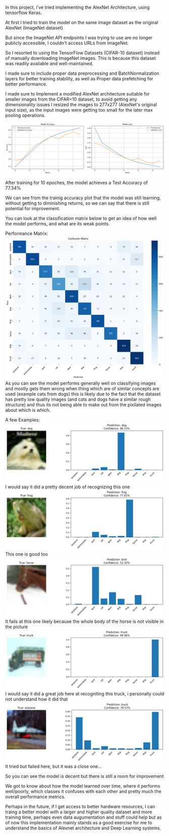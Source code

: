 In this project, i've tried implementing the AlexNet Architecture, using tensorflow Keras.

At first I tried to train the model on the same image dataset as the original AlexNet (ImageNet dataset)

But since the ImageNet API endpoints I was trying to use are no longer publicly accessible, I couldn't access URLs from ImageNet.

So I resorted to using the TensorFlow Datasets (CIFAR-10 dataset) instead of manually downloading ImageNet images. This is because this dataset was readily available and well-maintained.

I made sure to include proper data preprocessing and BatchNormalization layers for better training stability, as well as Proper data prefetching for better performance.

I made sure to Implement a modified AlexNet architecture suitable for smaller images from the CIFAR=10 dataset, to avoid getting any dimensionality issues I resized the images to 277x277 (AlexNet's original input size), as the input images were getting too small for the later max pooling operations.

![performance graphs](img/graph.png)

After training for 10 epoches, the model achieves a Test Accuracy of 77.34%

We can see from the trainig accuracy plot that the model was still learning, without getting to diminishing returns, so we can say that there is still potential for improvement.

You can look at the classification matrix below to get an idea of how well the model performs, and what are its weak points.

Performance Matrix:
![matrix](img/matrix.png)
As you can see the model performs generally well on classifying images and mostly gets them wrong when thing which are of similar concepts are used (example cats from dogs) this is likely due to the fact that the dataset has pretty low quality images (and cats and dogs have a similar rough structure) and thus its not being able to make out from the pixilated images about which is which.

A few Examples:
![dog](img/dog.png)
I would say it did a pretty decent job of recognizing this one
![frog](img/frog.png)
This one is good too
![horse](img/horse.png)
It fails at this one likely because the whole body of the horse is not visible in the picture
![truck](img/truck.png)
I would say it did a great job here at recogniting this truck, i personally could not understand how it did that
![plane](img/plane.png)
It tried but failed here, but it was a close one...

So you can see the model is decent but there is still a room for improvement

We got to know about how the model learned over time, where it performs well/poorly, which classes it confuses with each other and pretty much the overall performance metrics.

Perhaps in the future, if I get access to better hardware resources, I can traing a better model with a larger and higher quality dataset and more training time, perhaps even data augumentation and stuff could help but as of now this implementation mainly stands as a good exercise for me to understand the basics of Alexnet architecture and Deep Learning systems.

